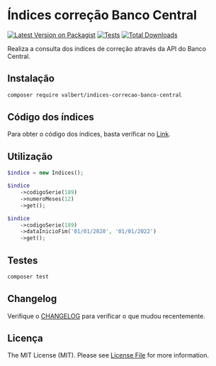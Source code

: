 # Índices correção Banco Central

[![Latest Version on Packagist](https://img.shields.io/packagist/v/valbert/indices-correcao-banco-central.svg?style=flat-square)](https://packagist.org/packages/valbert/indices-correcao-banco-central)
[![Tests](https://github.com/matheusvalbert/indices-correcao-banco-central/actions/workflows/run-tests.yml/badge.svg)](https://github.com/matheusvalbert/indices-correcao-banco-central/actions/workflows/run-tests.yml)
[![Total Downloads](https://img.shields.io/packagist/dt/valbert/indices-correcao-banco-central.svg?style=flat-square)](https://packagist.org/packages/valbert/indices-correcao-banco-central)

Realiza a consulta dos índices de correção através da API do Banco Central.

## Instalação
```bash
composer require valbert/indices-correcao-banco-central
```

## Código dos índices

Para obter o código dos índices, basta verificar no [Link](https://www3.bcb.gov.br/sgspub/localizarseries/localizarSeries.do?method=prepararTelaLocalizarSeries).

## Utilização

```php
$indice = new Indices();

$indice
    ->codigoSerie(189)
    ->numeroMeses(12)
    ->get();

$indice
    ->codigoSerie(189)
    ->dataInicioFim('01/01/2020', '01/01/2022')
    ->get();
```

## Testes

```bash
composer test
```

## Changelog

Verifique o [CHANGELOG](CHANGELOG.md) para verificar o que mudou recentemente.

## Licença

The MIT License (MIT). Please see [License File](LICENSE.md) for more information.
